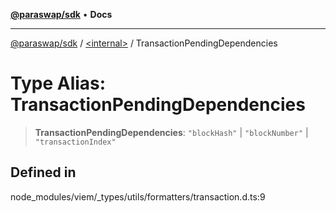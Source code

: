 [**@paraswap/sdk**](../../README.md) • **Docs**

***

[@paraswap/sdk](../../globals.md) / [\<internal\>](../README.md) / TransactionPendingDependencies

# Type Alias: TransactionPendingDependencies

> **TransactionPendingDependencies**: `"blockHash"` \| `"blockNumber"` \| `"transactionIndex"`

## Defined in

node\_modules/viem/\_types/utils/formatters/transaction.d.ts:9
